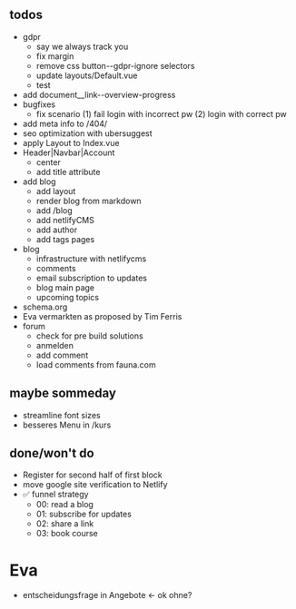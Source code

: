 ## todos

- gdpr
  - say we always track you
  - fix margin
  - remove css button--gdpr-ignore selectors
  - update layouts/Default.vue
  - test
- add document\_\_link--overview-progress
- bugfixes
  - fix scenario (1) fail login with incorrect pw (2) login with correct pw
- add meta info to /404/
- seo optimization with ubersuggest
- apply Layout to Index.vue
- Header|Navbar|Account
  - center
  - add title attribute
- add blog
  - add layout
  - render blog from markdown
  - add /blog
  - add netlifyCMS
  - add author
  - add tags pages
- blog
  - infrastructure with netlifycms
  - comments
  - email subscription to updates
  - blog main page
  - upcoming topics
- schema.org
- Eva vermarkten as proposed by Tim Ferris
- forum
  - check for pre build solutions
  - anmelden
  - add comment
  - load comments from fauna.com

## maybe sommeday

- streamline font sizes
- besseres Menu in /kurs

## done/won't do

- Register for second half of first block
- move google site verification to Netlify
- ✅ funnel strategy
  - 00: read a blog
  - 01: subscribe for updates
  - 02: share a link
  - 03: book course

# Eva

- entscheidungsfrage in Angebote <- ok ohne?
